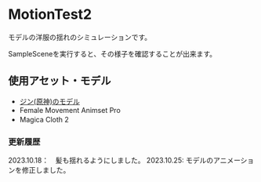 # MotionTest2
モデルの洋服の揺れのシミュレーションです。

SampleSceneを実行すると、その様子を確認することが出来ます。

## 使用アセット・モデル
- [ジン(原神)のモデル](https://ys.biligame.com/gczj/)
- Female Movement Animset Pro
- Magica Cloth 2　　

### 更新履歴
2023.10.18：　髪も揺れるようにしました。
2023.10.25: モデルのアニメーションを修正しました。
